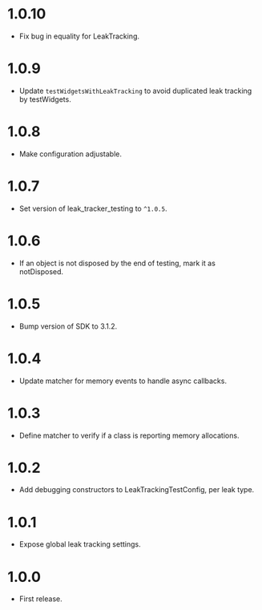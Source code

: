 # 1.0.10

* Fix bug in equality for LeakTracking.

# 1.0.9

* Update `testWidgetsWithLeakTracking` to avoid duplicated leak tracking by testWidgets.

# 1.0.8

* Make configuration adjustable.

# 1.0.7

* Set version of leak_tracker_testing to `^1.0.5`.

# 1.0.6

* If an object is not disposed by the end of testing, mark it as notDisposed.

# 1.0.5

* Bump version of SDK to 3.1.2.

# 1.0.4

* Update matcher for memory events to handle async callbacks.

# 1.0.3

* Define matcher to verify if a class is reporting memory allocations.

# 1.0.2

* Add debugging constructors to LeakTrackingTestConfig, per leak type.

# 1.0.1

* Expose global leak tracking settings.

# 1.0.0

* First release.
